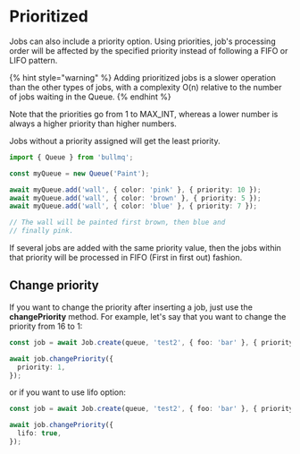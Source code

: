 # Prioritized

Jobs can also include a priority option. Using priorities, job's processing order will be affected by the specified priority instead of following a FIFO or LIFO pattern.

{% hint style="warning" %}
Adding prioritized jobs is a slower operation than the other types of jobs, with a complexity O(n) relative to the number of jobs waiting in the Queue.
{% endhint %}

Note that the priorities go from 1 to MAX_INT, whereas a lower number is always a higher priority than higher numbers.

Jobs without a priority assigned will get the least priority.

```typescript
import { Queue } from 'bullmq';

const myQueue = new Queue('Paint');

await myQueue.add('wall', { color: 'pink' }, { priority: 10 });
await myQueue.add('wall', { color: 'brown' }, { priority: 5 });
await myQueue.add('wall', { color: 'blue' }, { priority: 7 });

// The wall will be painted first brown, then blue and
// finally pink.
```

If several jobs are added with the same priority value, then the jobs within that priority will be processed in FIFO (First in first out) fashion.

## Change priority

If you want to change the priority after inserting a job, just use the **changePriority** method. For example, let's say that you want to change the priority from 16 to 1:

```typescript
const job = await Job.create(queue, 'test2', { foo: 'bar' }, { priority: 16 });

await job.changePriority({
  priority: 1,
});
```

or if you want to use lifo option:

```typescript
const job = await Job.create(queue, 'test2', { foo: 'bar' }, { priority: 16 });

await job.changePriority({
  lifo: true,
});
```
